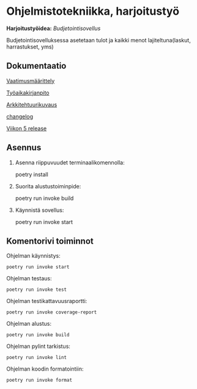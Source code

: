 # Ohjelmistotekniikka, harjoitustyö

<p><b>Harjoitustyöidea:</b> <i>Budjetointisovellus</i></p>  

<p>Budjetointisovelluksessa asetetaan tulot ja kaikki menot lajiteltuna(laskut, harrastukset, yms)</p>  

## Dokumentaatio

[Vaatimusmäärittely](https://github.com/SamiKazan/Ohjelmistotekniikka/blob/master/dokumentaatio/vaatimusmaatittely.md)  

[Työaikakirjanpito](https://github.com/SamiKazan/Ohjelmistotekniikka/blob/master/dokumentaatio/tuntikirjanpito.md)

[Arkkitehtuurikuvaus](https://github.com/SamiKazan/Ohjelmistotekniikka/blob/master/dokumentaatio/arkkitehtuuri.md)

[changelog](https://github.com/SamiKazan/Ohjelmistotekniikka/blob/master/dokumentaatio/changelog.md)

[Viikon 5 release](https://github.com/SamiKazan/Ohjelmistotekniikka/releases/tag/viikko5)


## Asennus


1. Asenna riippuvuudet terminaalikomennolla:

    poetry install

2. Suorita alustustoiminpide:

    poetry run invoke build

3.  Käynnistä sovellus:

    poetry run invoke start

## Komentorivi toiminnot

Ohjelman käynnistys:

    poetry run invoke start

Ohjelman testaus:

    poetry run invoke test

Ohjelman testikattavuusraportti:

    poetry run invoke coverage-report

Ohjelman alustus:

    poetry run invoke build

Ohjelman pylint tarkistus:

    poetry run invoke lint

Ohjelman koodin formatointiin:

    poetry run invoke format
